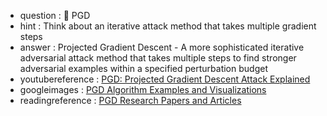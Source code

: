 - question : 🚶 PGD
- hint : Think about an iterative attack method that takes multiple gradient steps
- answer : Projected Gradient Descent - A more sophisticated iterative adversarial attack method that takes multiple steps to find stronger adversarial examples within a specified perturbation budget
- youtubereference : <a href="https://www.youtube.com/watch?v=iaSR6lGE8Os" target="_blank">PGD: Projected Gradient Descent Attack Explained</a>
- googleimages : <a href="https://www.google.com/search?q=PGD+projected+gradient+descent+adversarial+attack&tbm=isch" target="_blank">PGD Algorithm Examples and Visualizations</a>
- readingreference : <a href="https://www.google.com/search?q=PGD+projected+gradient+descent+research+papers" target="_blank">PGD Research Papers and Articles</a>
